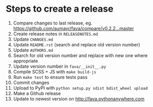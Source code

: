# Steps to create a release

1. Compare changes to last release, eg.
   https://github.com/aumayr/fava/compare/v0.2.2...master
2. Create release notes in `RELEASENOTES.md`
3. Update `CHANGES.md`
4. Update `README.rst` (search and replace old version number)
5. Update `AUTHORS.md`
6. Search for old version number and replace with new one where appropriate
7. Update version number in `fava/__init__.py`
8. Compile SCSS + JS with `make build-js`
9. Run `make test` to ensure tests pass
10. Commit changes
11. Upload to PyPI with `python setup.py sdist bdist_wheel upload`
12. Make a Github release
13. Update to newest version on http://fava.pythonanywhere.com
